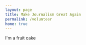 ```yaml
---
layout: page
title: Make Journalism Great Again
permalink: /volunteer
home: true
---
```


I'm a fruit cake